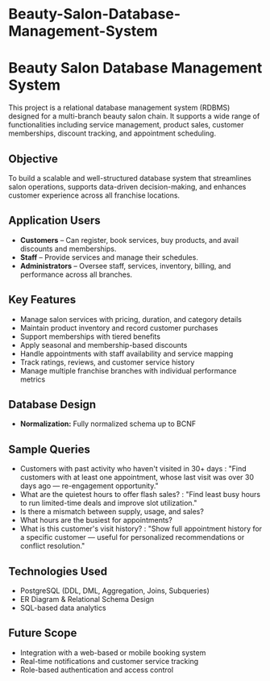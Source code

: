 # Beauty-Salon-Database-Management-System

# Beauty Salon Database Management System

This project is a relational database management system (RDBMS) designed for a multi-branch beauty salon chain. It supports a wide range of functionalities including service management, product sales, customer memberships, discount tracking, and appointment scheduling.

## Objective
To build a scalable and well-structured database system that streamlines salon operations, supports data-driven decision-making, and enhances customer experience across all franchise locations.

## Application Users
- **Customers** – Can register, book services, buy products, and avail discounts and memberships.
- **Staff** – Provide services and manage their schedules.
- **Administrators** – Oversee staff, services, inventory, billing, and performance across all branches.

## Key Features
- Manage salon services with pricing, duration, and category details
- Maintain product inventory and record customer purchases
- Support memberships with tiered benefits
- Apply seasonal and membership-based discounts
- Handle appointments with staff availability and service mapping
- Track ratings, reviews, and customer service history
- Manage multiple franchise branches with individual performance metrics

## Database Design
- **Normalization:** Fully normalized schema up to BCNF

## Sample Queries
- Customers with past activity who haven't visited in 30+ days : "Find customers with at least one appointment, whose last visit was over 30 days ago — re-engagement opportunity."
- What are the quietest hours to offer flash sales? : "Find least busy hours to run limited-time deals and improve slot utilization."
- Is there a mismatch between supply, usage, and sales?
- What hours are the busiest for appointments?
- What is this customer's visit history? : "Show full appointment history for a specific customer — useful for personalized recommendations or conflict resolution."

## Technologies Used
- PostgreSQL (DDL, DML, Aggregation, Joins, Subqueries)
- ER Diagram & Relational Schema Design
- SQL-based data analytics

## Future Scope
- Integration with a web-based or mobile booking system
- Real-time notifications and customer service tracking
- Role-based authentication and access control
